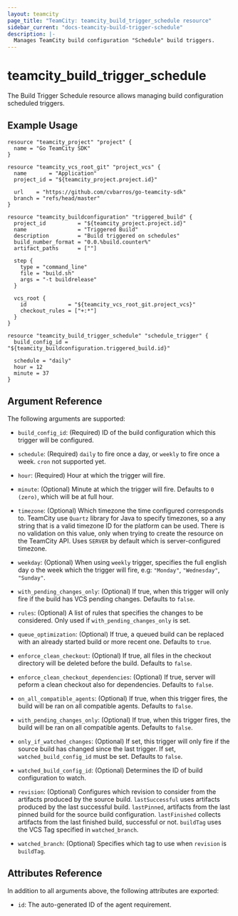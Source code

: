 ```yaml
---
layout: teamcity
page_title: "TeamCity: teamcity_build_trigger_schedule resource"
sidebar_current: "docs-teamcity-build-trigger-schedule"
description: |-
  Manages TeamCity build configuration "Schedule" build triggers.
---
```


# teamcity\_build\_trigger\_schedule

The Build Trigger Schedule resource allows managing build configuration scheduled triggers.

## Example Usage

```hcl
resource "teamcity_project" "project" {
  name = "Go TeamCity SDK"
}

resource "teamcity_vcs_root_git" "project_vcs" {
  name       = "Application"
  project_id = "${teamcity_project.project.id}"

  url    = "https://github.com/cvbarros/go-teamcity-sdk"
  branch = "refs/head/master"
}

resource "teamcity_buildconfiguration" "triggered_build" {
  project_id          = "${teamcity_project.project.id}"
  name                = "Triggered Build"
  description         = "Build triggered on schedules"
  build_number_format = "0.0.%build.counter%"
  artifact_paths      = [""]

  step {
    type = "command_line"
    file = "build.sh"
    args = "-t buildrelease"
  }

  vcs_root {
    id             = "${teamcity_vcs_root_git.project_vcs}"
    checkout_rules = ["+:*"]
  }
}

resource "teamcity_build_trigger_schedule" "schedule_trigger" {
  build_config_id = "${teamcity_buildconfiguration.triggered_build.id}"

  schedule = "daily"
  hour = 12
  minute = 37
}
```

## Argument Reference

The following arguments are supported:

* `build_config_id`: (Required) ID of the build configuration which this trigger will be configured.

* `schedule`: (Required) `daily` to fire once a day, or `weekly` to fire once a week. `cron` not supported yet.

* `hour`: (Required) Hour at which the trigger will fire.

* `minute`: (Optional) Minute at which the trigger will fire. Defaults to `0 (zero)`, which will be at full hour.

* `timezone`: (Optional) Which timezone the time configured corresponds to. TeamCity use `Quartz` library for Java to specify timezones, so a any string that is a valid timezone ID for the platform can be used. There is no validation on this value, only when trying to create the resource on the TeamCity API. Uses `SERVER` by default which is server-configured timezone.

* `weekday`: (Optional) When using `weekly`  trigger, specifies the full english day o the week which the trigger will fire, e.g: `"Monday"`, `"Wednesday"`, `"Sunday"`.

* `with_pending_changes_only`: (Optional) If true, when this trigger will only fire if the build has VCS pending changes. Defaults to `false`.

* `rules`: (Optional) A list of rules that specifies the changes to be considered. Only used if `with_pending_changes_only` is set.

* `queue_optimization`: (Optional) If true, a queued build can be replaced with an already started build or more recent one. Defaults to `true`.

* `enforce_clean_checkout`: (Optional) If true, all files in the checkout directory will be deleted before the build. Defaults to `false`.

* `enforce_clean_checkout_dependencies`: (Optional) If true, server will peform a clean checkout also for dependencies. Defaults to `false`.
 
* `on_all_compatible_agents`: (Optional) If true, when this trigger fires, the build will be ran on all compatible agents. Defaults to `false`.

* `with_pending_changes_only`: (Optional) If true, when this trigger fires, the build will be ran on all compatible agents. Defaults to `false`.

* `only_if_watched_changes`: (Optional) If set, this trigger will only fire if the source build has changed since the last trigger. If set, `watched_build_config_id` must be set. Defaults to `false`. 

* `watched_build_config_id`: (Optional) Determines the ID of build configuration to watch.

* `revision`: (Optional) Configures which revision to consider from the artifacts produced by the source build. `lastSuccessful` uses artifacts produced by the last successful build. `lastPinned`, artifacts from the last pinned build for the source build configuration. `lastFinished` collects artifacts from the last finished build, successful or not. `buildTag` uses the VCS Tag specified in `watched_branch`.

* `watched_branch`: (Optional) Specifies which tag to use when `revision` is `buildTag`.

## Attributes Reference
In addition to all arguments above, the following attributes are exported:

* `id`: The auto-generated ID of the agent requirement.
